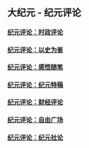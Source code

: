 ## 大纪元 - 纪元评论

#### [纪元评论：时政评论](indexes/nsc1025/README.md?03120330)
#### [纪元评论：以史为鉴](indexes/nsc1028/README.md?03120330)
#### [纪元评论：感悟随笔](indexes/nsc1035/README.md?03120330)
#### [纪元评论：纪元特稿](indexes/nsc424/README.md?03120330)
#### [纪元评论：财经评论](indexes/nsc1026/README.md?03120330)
#### [纪元评论：自由广场](indexes/nsc993/README.md?03120330)
#### [纪元评论：纪元社论](indexes/nsc422/README.md?03120330)
